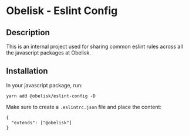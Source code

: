 # Obelisk - Eslint Config

## Description

This is an internal project used for sharing common eslint rules across all the javascript packages at Obelisk.

## Installation

In your javascript package, run:

```
yarn add @obelisk/eslint-config -D
```

Make sure to create a `.eslintrc.json` file and place the content:

```
{
  "extends": ["@obelisk"]
}
```
